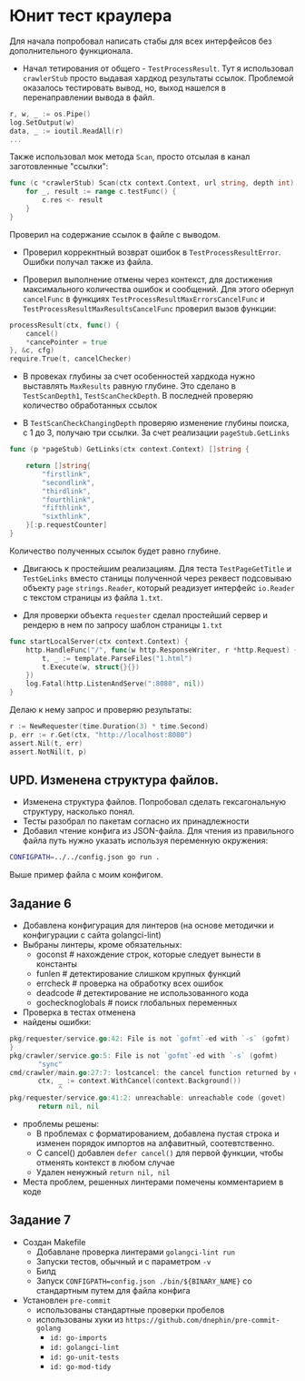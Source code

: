 # Юнит тест краулера

Для начала попробовал написать стабы для всех интерфейсов без дополнительного функционала.

+ Начал тетирования от общего - `TestProcessResult`.
Тут я использовал `crawlerStub` просто выдавая хардкод результаты ссылок. Проблемой оказалось тестировать вывод, но, выход нашелся в перенаправлении вывода в файл.
```go
r, w, _ := os.Pipe()
log.SetOutput(w)
data, _ := ioutil.ReadAll(r)
...
```
Также использовал мок метода `Scan`, просто отсылая в канал заготовленные "ссылки":
```go
func (c *crawlerStub) Scan(ctx context.Context, url string, depth int) {
	for _, result := range c.testFunc() {
		c.res <- result
	}
}
```
Проверил на содержание ссылок в файле с выводом.

+ Проверил коррекнтный возврат ошибок в `TestProcessResultError`. Ошибки получал также из файла.

+ Проверил выполнение отмены через контекст, для достижения максимального количества ошибок и сообщений. Для этого обернул `cancelFunc` в функциях `TestProcessResultMaxErrorsCancelFunc` и `TestProcessResultMaxResultsCancelFunc` проверил вызов функции:
```go
processResult(ctx, func() {
    cancel()
    *cancePointer = true
}, &c, cfg)
require.True(t, cancelChecker)
```
+ В провеках глубины за счет особенностей хардкода нужно выставлять `MaxResults` равную глубине. Это сделано в `TestScanDepth1`, `TestScanCheckDepth`. В последней проверяю количество обработанных ссылок

+ В `TestScanCheckChangingDepth` проверяю изменение глубины поиска, с 1 до 3, получаю три ссылки. За счет реализации `pageStub.GetLinks`
```go
func (p *pageStub) GetLinks(ctx context.Context) []string {

	return []string{
		"firstlink",
		"secondlink",
		"thirdlink",
		"fourthlink",
		"fifthlink",
		"sixthlink",
	}[:p.requestCounter]
}
```
Количество полученных ссылок будет равно глубине.

+ Двигаюсь к простейшим реализациям. Для теста `TestPageGetTitle` и `TestGeLinks` вместо станицы полученной через реквест подсовываю объекту `page` `strings.Reader`, который реадизует интерфейс `io.Reader` с текстом страницы из файла `1.txt`.

+ Для проверки объекта `requester` сделал простейший сервер и рендерю в нем  по запросу шаблон страницы `1.txt`
```go
func startLocalServer(ctx context.Context) {
	http.HandleFunc("/", func(w http.ResponseWriter, r *http.Request) {
		t, _ := template.ParseFiles("1.html")
		t.Execute(w, struct{}{})
	})
	log.Fatal(http.ListenAndServe(":8080", nil))
}
```
Делаю к нему запрос и проверяю результаты:
```go
r := NewRequester(time.Duration(3) * time.Second)
p, err := r.Get(ctx, "http://localhost:8080")
assert.Nil(t, err)
assert.NotNil(t, p)
```

## UPD. Изменена структура файлов.
+ Изменена структура файлов. Попробовал сделать гексагональную структуру, насколько понял.
+ Тесты разобрал по пакетам согласно их принадлежности
+ Добавил чтение конфига из JSON-файла.
Для чтения из правильного файла путь нужно указать используя переменную окружения:
```bash
CONFIGPATH=../../config.json go run .
```
Выше пример файла с моим конфигом.


## Задание 6

 + Добавлена конфигурация для линтеров (на основе методички и конфигурации с сайта golangci-lint)
 + Выбраны линтеры, кроме обязательных:
  	- goconst # нахождение строк, которые следует вынести в константы
  	- funlen # детектирование слишком крупных функций
	- errcheck # проверка на обработку всех ошибок
	- deadcode # детектирование не использованного кода
	- gochecknoglobals # поиск глобальных переменных
 + Проверка в тестах отменена
 + найдены ошибки:
 ```go
 pkg/requester/service.go:42: File is not `gofmt`-ed with `-s` (gofmt)
}
pkg/crawler/service.go:5: File is not `gofmt`-ed with `-s` (gofmt)
        "sync"
cmd/crawler/main.go:27:7: lostcancel: the cancel function returned by context.WithCancel should be called, not discarded, to avoid a context leak (govet)
        ctx, _ := context.WithCancel(context.Background())
             ^
pkg/requester/service.go:41:2: unreachable: unreachable code (govet)
        return nil, nil
```
 + проблемы решены:
	- В проблемах с форматированием, добавлена пустая строка и изменен порядок импортов на алфавитный, соотевтственно.
	- С cancel() добавлен `defer cancel()` для первой функции, чтобы отменять контекст в любом случае
	- Удален ненужный `return nil, nil`
 + Места проблем, решенных линтерами помечены комментарием в коде


## Задание 7
+ Создан Makefile
	- Добавлане проверка линтерами `golangci-lint run`
	- Запуски тестов, обычный и с параметром `-v`
	- Билд
	- Запуск `CONFIGPATH=config.json ./bin/${BINARY_NAME}` со стандартным путем для файла конфига
+ Установлен `pre-commit`
	- использованы стандартные проверки пробелов
	- использованы хуки из `https://github.com/dnephin/pre-commit-golang`
		* `id: go-imports`
    	* `id: golangci-lint`
    	* `id: go-unit-tests`
    	* `id: go-mod-tidy`
